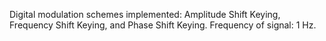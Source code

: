 Digital modulation schemes implemented: Amplitude Shift Keying, Frequency Shift Keying, and Phase Shift Keying. Frequency of signal: 1 Hz.
